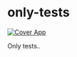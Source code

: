 # only-tests

[![Cover App](https://github.com/Ritotsume/only-tests/actions/workflows/cover-app.yml/badge.svg)](https://github.com/Ritotsume/only-tests/actions/workflows/cover-app.yml)


Only tests..
